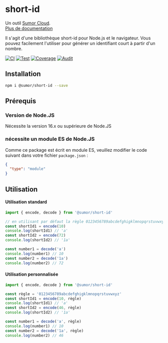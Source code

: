 # short-id

Un outil [Sumor Cloud](https://sumor.cloud).  
[Plus de documentation](https://sumor.cloud)

Il s'agit d'une bibliothèque short-id pour Node.js et le navigateur.
Vous pouvez facilement l'utiliser pour générer un identifiant court à partir d'un nombre.

[![CI](https://github.com/sumor-cloud/short-id/actions/workflows/ci.yml/badge.svg)](https://github.com/sumor-cloud/short-id/actions/workflows/ci.yml)
[![Test](https://github.com/sumor-cloud/short-id/actions/workflows/ut.yml/badge.svg)](https://github.com/sumor-cloud/short-id/actions/workflows/ut.yml)
[![Coverage](https://github.com/sumor-cloud/short-id/actions/workflows/coverage.yml/badge.svg)](https://github.com/sumor-cloud/short-id/actions/workflows/coverage.yml)
[![Audit](https://github.com/sumor-cloud/short-id/actions/workflows/audit.yml/badge.svg)](https://github.com/sumor-cloud/short-id/actions/workflows/audit.yml)

## Installation

```bash
npm i @sumor/short-id --save
```

## Prérequis

### Version de Node.JS

Nécessite la version 16.x ou supérieure de Node.JS

### nécessite un module ES de Node.JS

Comme ce package est écrit en module ES,
veuillez modifier le code suivant dans votre fichier `package.json` :

```json
{
  "type": "module"
}
```

## Utilisation

#### Utilisation standard

```js
import { encode, decode } from '@sumor/short-id'

// en utilisant par défaut la règle 0123456789abcdefghigklmnopqrstuvwxyzABCDEFGHIGKLMNOPQRSTUVWXYZ
const shortId1 = encode(10)
console.log(shortId1) // 'a'
const shortId2 = encode(72)
console.log(shortId2) // '1a'

const number1 = decode('a')
console.log(number1) // 10
const number2 = decode('1a')
console.log(number2) // 72
```

#### Utilisation personnalisée

```js
import { encode, decode } from '@sumor/short-id'

const règle = '0123456789abcdefghigklmnopqrstuvwxyz'
const shortId1 = encode(10, règle)
console.log(shortId1) // 'a'
const shortId2 = encode(46, règle)
console.log(shortId2) // '1a'

const number1 = decode('a', règle)
console.log(number1) // 10
const number2 = decode('1a', règle)
console.log(number2) // 46
```
